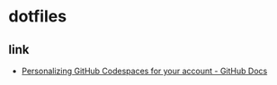 # dotfiles

## link
- [Personalizing GitHub Codespaces for your account - GitHub Docs](https://docs.github.com/en/codespaces/customizing-your-codespace/personalizing-github-codespaces-for-your-account)
